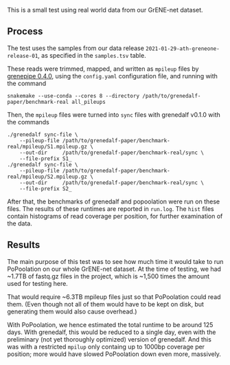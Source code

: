This is a small test using real world data from our GrENE-net dataset.

## Process

The test uses the samples from our data release `2021-01-29-ath-greneone-release-01`,
as specified in the `samples.tsv` table.

These reads were trimmed, mapped, and written as `mpileup` files
by [grenepipe 0.4.0](https://github.com/moiexpositoalonsolab/grenepipe/releases/tag/v0.4.0),
using the `config.yaml` configuration file, and running with the command

    snakemake --use-conda --cores 8 --directory /path/to/grenedalf-paper/benchmark-real all_pileups

Then, the `mpileup` files were turned into `sync` files with grenedalf v0.1.0 with the commands

    ./grenedalf sync-file \
        --pileup-file /path/to/grenedalf-paper/benchmark-real/mpileup/S1.mpileup.gz \
        --out-dir     /path/to/grenedalf-paper/benchmark-real/sync \
        --file-prefix S1_
    ./grenedalf sync-file \
        --pileup-file /path/to/grenedalf-paper/benchmark-real/mpileup/S2.mpileup.gz \
        --out-dir     /path/to/grenedalf-paper/benchmark-real/sync \
        --file-prefix S2_

After that, the benchmarks of grenedalf and popoolation were run on these files.
The results of these runtimes are reported in `run.log`.
The `hist` files contain histograms of read coverage per position, for further examination of the data.

## Results

The main purpose of this test was to see how much time
it would take to run PoPoolation on our whole GrENE-net dataset.
At the time of testing, we had ~1.7TB of fastq.gz files in the project,
which is ~1,500 times the amount used for testing here.

That would require ~6.3TB mpileup files just so that PoPoolation could read them.
(Even though not all of them would have to be kept on disk,
but generating them would also cause overhead.)

With PoPoolation, we hence estimated the total runtime to be around 125 days.
With grenedalf, this would be reduced to a single day,
even with the preliminary (not yet thoroughly optimized) version of grenedalf.
And this was with a restricted `mpilup` only containg up to 1000bp coverage per position;
more would have slowed PoPoolation down even more, massively.
